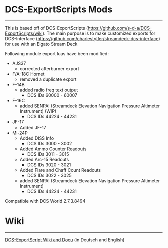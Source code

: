 # DCS-ExportScripts Mods
---

This is based off of DCS-ExportScripts (https://github.com/s-d-a/DCS-ExportScripts/wiki). The main purpose is to make customized exports for DCS-Interface (https://github.com/charlestytler/streamdeck-dcs-interface) for use with an Elgato Stream Deck 

Following module export luas have been modified:
- AJS37
  - corrected afterburner export
- F/A-18C Hornet
  - removed a duplicate export
- F-14B
  - added radio freq text output 
    - DCS IDs 60000 - 60007
- F-16C
  - added SENPAI (Streamdeck Elevation Navigation Pressure Altimeter Instrument) (WIP)
    - DCS IDs 44224 - 44231
- JF-17
  - Added JF-17
- Mi-24P
  - Added DISS Info
    - DCS IDs 3000 - 3002
  - Added Ammo Counter Readouts
    - DCS IDs 3011 - 3015
  - Added Arc-15 Readouts
    - DCS IDs 3020 - 3021
  - Added Flare and Chaff Count Readouts
    - DCS IDs 3022 - 3025
  - added SENPAI (Streamdeck Elevation Navigation Pressure Altimeter Instrument)
    - DCS IDs 44224 - 44231

Compatible with DCS World 2.7.3.8494

# Wiki
---
[DCS-ExportScript Wiki and Docu](https://github.com/s-d-a/DCS-ExportScripts/wiki) (in Deutsch and English)
